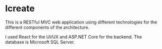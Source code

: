# Icreate

This is a RESTful MVC web application using different technologies for the different components of the architecture.

I used React for the UI/UX and ASP.NET Core for the backend. The database is Microsoft SQL Server.
